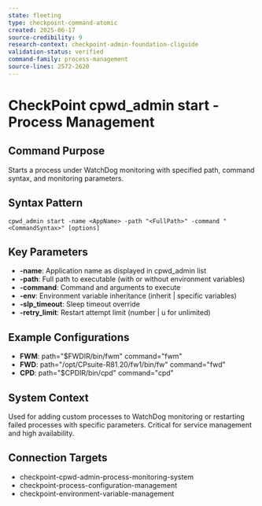 ```yaml
---
state: fleeting
type: checkpoint-command-atomic
created: 2025-06-17
source-credibility: 9
research-context: checkpoint-admin-foundation-cliguide
validation-status: verified
command-family: process-management
source-lines: 2572-2620
---
```


# CheckPoint cpwd_admin start - Process Management

## Command Purpose
Starts a process under WatchDog monitoring with specified path, command syntax, and monitoring parameters.

## Syntax Pattern
```
cpwd_admin start -name <AppName> -path "<FullPath>" -command "<CommandSyntax>" [options]
```

## Key Parameters
- **-name**: Application name as displayed in cpwd_admin list
- **-path**: Full path to executable (with or without environment variables)
- **-command**: Command and arguments to execute
- **-env**: Environment variable inheritance (inherit | specific variables)
- **-slp_timeout**: Sleep timeout override
- **-retry_limit**: Restart attempt limit (number | u for unlimited)

## Example Configurations
- **FWM**: path="$FWDIR/bin/fwm" command="fwm"
- **FWD**: path="/opt/CPsuite-R81.20/fw1/bin/fw" command="fwd"
- **CPD**: path="$CPDIR/bin/cpd" command="cpd"

## System Context
Used for adding custom processes to WatchDog monitoring or restarting failed processes with specific parameters. Critical for service management and high availability.

## Connection Targets
- checkpoint-cpwd-admin-process-monitoring-system
- checkpoint-process-configuration-management
- checkpoint-environment-variable-management